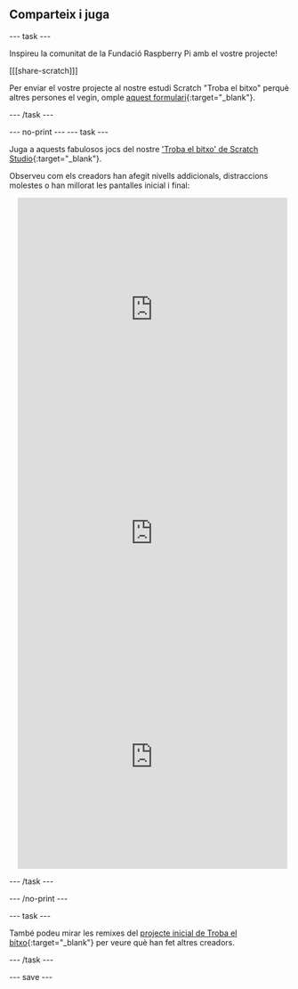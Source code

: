 ## Comparteix i juga

--- task ---

Inspireu la comunitat de la Fundació Raspberry Pi amb el vostre projecte!

[[[share-scratch]]]

Per enviar el vostre projecte al nostre estudi Scratch "Troba el bitxo" perquè altres persones el vegin, omple [aquest formulari](https://form.raspberrypi.org/f/community-project-submissions){:target="_blank"}.

--- /task ---

--- no-print ---
--- task --- 

Juga a aquests fabulosos jocs del nostre ['Troba el bitxo' de Scratch Studio](https://scratch.mit.edu/studios/29005236/){:target="_blank"}.

Observeu com els creadors han afegit nivells addicionals, distraccions molestes o han millorat les pantalles inicial i final:

<div class="scratch-preview" style="margin-left: 15px;">
  <iframe allowtransparency="true" width="485" height="402" src="https://scratch.mit.edu/projects/embed/545488112/?autostart=false" frameborder="0"></iframe>
</div>

<div class="scratch-preview" style="margin-left: 15px;">
  <iframe allowtransparency="true" width="485" height="402" src="https://scratch.mit.edu/projects/embed/707645119/?autostart=false" frameborder="0"></iframe>
</div>

<div class="scratch-preview" style="margin-left: 15px;">
  <iframe allowtransparency="true" width="485" height="402" src="https://scratch.mit.edu/projects/embed/707644397/?autostart=false" frameborder="0"></iframe>
</div>

--- /task ---

--- /no-print ---

--- task ---

També podeu mirar les remixes del [projecte inicial de Troba el bitxo](https://scratch.mit.edu/projects/582214723/remixes){:target="_blank"} per veure què han fet altres creadors.

--- /task ---

--- save ---

